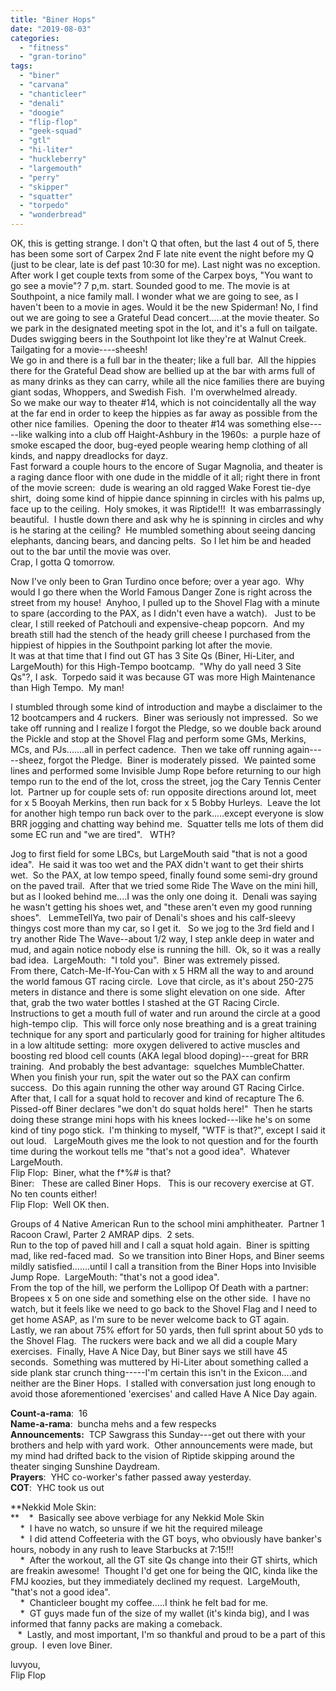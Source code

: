 ```yaml
---
title: "Biner Hops"
date: "2019-08-03"
categories: 
  - "fitness"
  - "gran-torino"
tags: 
  - "biner"
  - "carvana"
  - "chanticleer"
  - "denali"
  - "doogie"
  - "flip-flop"
  - "geek-squad"
  - "gtl"
  - "hi-liter"
  - "huckleberry"
  - "largemouth"
  - "perry"
  - "skipper"
  - "squatter"
  - "torpedo"
  - "wonderbread"
---
```


OK, this is getting strange. I don't Q that often, but the last 4 out of 5, there has been some sort of Carpex 2nd F late nite event the night before my Q (just to be clear, late is def past 10:30 for me). Last night was no exception. After work I get couple texts from some of the Carpex boys, "You want to go see a movie"? 7 p,m. start. Sounded good to me. The movie is at Southpoint, a nice family mall. I wonder what we are going to see, as I haven't been to a movie in ages. Would it be the new Spiderman! No, I find out we are going to see a Grateful Dead concert.....at the movie theater. So we park in the designated meeting spot in the lot, and it's a full on tailgate. Dudes swigging beers in the Southpoint lot like they're at Walnut Creek. Tailgating for a movie----sheesh!  
We go in and there is a full bar in the theater; like a full bar.  All the hippies there for the Grateful Dead show are bellied up at the bar with arms full of as many drinks as they can carry, while all the nice families there are buying giant sodas, Whoppers, and Swedish Fish.  I'm overwhelmed already.  
So we make our way to theater #14, which is not coincidentally all the way at the far end in order to keep the hippies as far away as possible from the other nice families.  Opening the door to theater #14 was something else-----like walking into a club off Haight-Ashbury in the 1960s:  a purple haze of smoke escaped the door, bug-eyed people wearing hemp clothing of all kinds, and nappy dreadlocks for dayz.    
Fast forward a couple hours to the encore of Sugar Magnolia, and theater is a raging dance floor with one dude in the middle of it all; right there in front of the movie screen:  dude is wearing an old ragged Wake Forest tie-dye shirt,  doing some kind of hippie dance spinning in circles with his palms up, face up to the ceiling.  Holy smokes, it was Riptide!!!  It was embarrassingly beautiful.  I hustle down there and ask why he is spinning in circles and why is he staring at the ceiling?  He mumbled something about seeing dancing elephants, dancing bears, and dancing pelts.  So I let him be and headed out to the bar until the movie was over.   
Crap, I gotta Q tomorrow.  

Now I've only been to Gran Turdino once before; over a year ago.  Why would I go there when the World Famous Danger Zone is right across the street from my house!  Anyhoo, I pulled up to the Shovel Flag with a minute to spare (according to the PAX, as I didn't even have a watch).   Just to be clear, I still reeked of Patchouli and expensive-cheap popcorn.  And my breath still had the stench of the heady grill cheese I purchased from the hippiest of hippies in the Southpoint parking lot after the movie.      
It was at that time that I find out GT has 3 Site Qs (Biner, Hi-Liter, and LargeMouth) for this High-Tempo bootcamp.  "Why do yall need 3 Site Qs"?, I ask.  Torpedo said it was because GT was more High Maintenance than High Tempo.  My man!  

I stumbled through some kind of introduction and maybe a disclaimer to the 12 bootcampers and 4 ruckers.  Biner was seriously not impressed.  So we take off running and I realize I forgot the Pledge, so we double back around the Pickle and stop at the Shovel Flag and perform some GMs, Merkins, MCs, and PJs.......all in perfect cadence.  Then we take off running again-----sheez, forgot the Pledge.  Biner is moderately pissed.  We painted some lines and performed some Invisible Jump Rope before returning to our high tempo run to the end of the lot, cross the street, jog the Cary Tennis Center lot.  Partner up for couple sets of: run opposite directions around lot, meet for x 5 Booyah Merkins, then run back for x 5 Bobby Hurleys.  Leave the lot for another high tempo run back over to the park.....except everyone is slow BRR jogging and chatting way behind me.  Squatter tells me lots of them did some EC run and "we are tired".   WTH?

Jog to first field for some LBCs, but LargeMouth said "that is not a good idea".  He said it was too wet and the PAX didn't want to get their shirts wet.  So the PAX, at low tempo speed, finally found some semi-dry ground on the paved trail.  After that we tried some Ride The Wave on the mini hill, but as I looked behind me....I was the only one doing it.  Denali was saying he wasn't getting his shoes wet, and "these aren't even my good running shoes".   LemmeTellYa, two pair of Denali's shoes and his calf-sleevy thingys cost more than my car, so I get it.   So we jog to the 3rd field and I try another Ride The Wave--about 1/2 way, I step ankle deep in water and mud, and again notice nobody else is running the hill.  Ok, so it was a really bad idea.  LargeMouth:  "I told you".  Biner was extremely pissed.    
From there, Catch-Me-If-You-Can with x 5 HRM all the way to and around the world famous GT racing circle.  Love that circle, as it's about 250-275 meters in distance and there is some slight elevation on one side.  After that, grab the two water bottles I stashed at the GT Racing Circle.  Instructions to get a mouth full of water and run around the circle at a good high-tempo clip.  This will force only nose breathing and is a great training technique for any sport and particularly good for training for higher altitudes in a low altitude setting:  more oxygen delivered to active muscles and boosting red blood cell counts (AKA legal blood doping)---great for BRR training.  And probably the best advantage:  squelches MumbleChatter.  When you finish your run, spit the water out so the PAX can confirm success.  Do this again running the other way around GT Racing Cirlce.    
After that, I call for a squat hold to recover and kind of recapture The 6.  Pissed-off Biner declares "we don't do squat holds here!"  Then he starts doing these strange mini hops with his knees locked---like he's on some kind of tiny pogo stick.  I'm thinking to myself, "WTF is that?", except I said it out loud.   LargeMouth gives me the look to not question and for the fourth time during the workout tells me "that's not a good idea".  Whatever LargeMouth.     
Flip Flop:  Biner, what the f\*%# is that?  
Biner:   These are called Biner Hops.   This is our recovery exercise at GT.  No ten counts either!  
Flip Flop:  Well OK then.

Groups of 4 Native American Run to the school mini amphitheater.  Partner 1 Racoon Crawl, Parter 2 AMRAP dips.  2 sets.    
Run to the top of paved hill and I call a squat hold again.  Biner is spitting mad, like red-faced mad.  So we transition into Biner Hops, and Biner seems mildly satisfied.......until I call a transition from the Biner Hops into Invisible Jump Rope.  LargeMouth: "that's not a good idea".  
From the top of the hill, we perform the Lollipop Of Death with a partner: Bropees x 5 on one side and something else on the other side.  I have no watch, but it feels like we need to go back to the Shovel Flag and I need to get home ASAP, as I'm sure to be never welcome back to GT again.  
Lastly, we ran about 75% effort for 50 yards, then full sprint about 50 yds to the Shovel Flag.  The ruckers were back and we all did a couple Mary exercises.  Finally, Have A Nice Day, but Biner says we still have 45 seconds.  Something was muttered by Hi-Liter about something called a side plank star crunch thing-----I'm certain this isn't in the Exicon....and neither are the Biner Hops.  I stalled with conversation just long enough to avoid those aforementioned 'exercises' and called Have A Nice Day again.  

**Count-a-rama**:  16   
**Name-a-rama**:  buncha mehs and a few respecks  
**Announcements:**  TCP Sawgrass this Sunday---get out there with your brothers and help with yard work.  Other announcements were made, but my mind had drifted back to the vision of Riptide skipping around the theater singing Sunshine Daydream.  
**Prayers**:  YHC co-worker's father passed away yesterday.  
**COT**:  YHC took us out 

**Nekkid Mole Skin:  
**    \*  Basically see above verbiage for any Nekkid Mole Skin  
    \*  I have no watch, so unsure if we hit the required mileage  
    \*  I did attend Coffeeteria with the GT boys, who obviously have banker's hours, nobody in any rush to leave Starbucks at 7:15!!!  
    \*  After the workout, all the GT site Qs change into their GT shirts, which are freakin awesome!  Thought I'd get one for being the QIC, kinda like the FMJ koozies, but they immediately declined my request.  LargeMouth, "that's not a good idea".  
    \*  Chanticleer bought my coffee.....I think he felt bad for me.  
    \*  GT guys made fun of the size of my wallet (it's kinda big), and I was informed that fanny packs are making a comeback.  
   \*  Lastly, and most important, I'm so thankful and proud to be a part of this group.  I even love Biner.    
  

luvyou,  
Flip Flop
